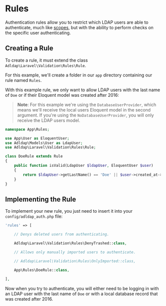 # Rules

Authentication rules allow you to restrict which LDAP users are able to authenticate, much like [scopes](docs/scopes.md),
but with the ability to perform checks on the specific user authenticating.

## Creating a Rule

To create a rule, it must extend the class `Adldap\Laravel\Validation\Rules\Rule`.

For this example, we'll create a folder in our `app` directory containing our rule named `Rules`.

With this example rule, we only want to allow LDAP users with the last name of `Doe` or if their Eloquent model was created after 2016:

> **Note**: For this example we're using the `DatabaseUserProvider`, which means we'll receive the local users Eloquent model
> in the second argument. If you're using the `NoDatabaseUserProvider`, you will only receive the LDAP users model.

```php
namespace App\Rules;

use App\User as EloquentUser;
use Adldap\Models\User as LdapUser;
use Adldap\Laravel\Validation\Rules\Rule;

class DoeRule extends Rule
{
    public function isValid(LdapUser $ldapUser, EloquentUser $user)
    {
        return $ldapUser->getLastName() == 'Doe' || $user->created_at->year > '2016';
    }
}
```

## Implementing the Rule

To implement your new rule, you just need to insert it into your `config/adldap_auth.php` file:

```php
'rules' => [

    // Denys deleted users from authenticating.

    Adldap\Laravel\Validation\Rules\DenyTrashed::class,

    // Allows only manually imported users to authenticate.

    // Adldap\Laravel\Validation\Rules\OnlyImported::class,
    
    App\Rules\DoeRule::class,

],
```

Now when you try to authenticate, you will either need to be logging in with an LDAP user with the last name of `Doe` or 
with a local database record that was created after 2016.
